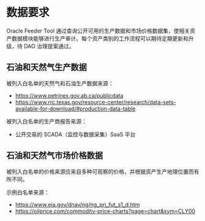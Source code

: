 # 数据要求

Oracle Feeder Tool 通过查询公开可用的生产数据和市场价格数据集，使相关资产数据模块能够进行生产审计。每个资产类别的工作流程可以期待定期更新和升级，待 DAO 治理提案通过。

## 石油和天然气生产数据

被列入白名单的天然气和石油生产数据来源：

- https://www.petrinex.gov.ab.ca/publicdata
- https://www.rrc.texas.gov/resource-center/research/data-sets-available-for-download/#production-data-table

被列入白名单的生产商报告来源：

- 公开交易的 SCADA（监控与数据采集）SaaS 平台

## 石油和天然气市场价格数据

被列入白名单的价格来源应来自多种可观察的价格，并根据资产生产地理位置而有所不同。

示例白名单来源：

- https://www.eia.gov/dnav/ng/ng_pri_fut_s1_d.htm
- https://oilprice.com/commodity-price-charts?page=chart&sym=CLY00
